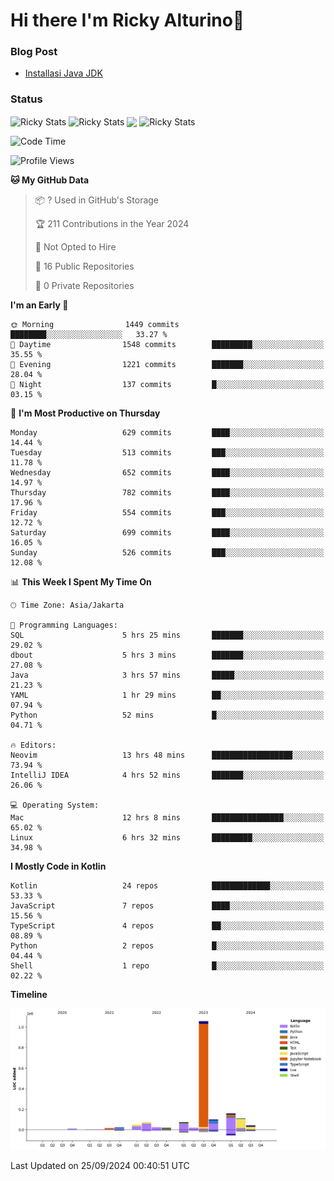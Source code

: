 # Hi there I'm Ricky Alturino👋

### Blog Post

<!-- BLOG-POST-LIST:START -->

- [Installasi Java JDK](https://onirutla.medium.com/installasi-java-jdk-ec701beeb5cb?source=rss-d9d81c918cc9------2)
<!-- BLOG-POST-LIST:END -->

### Status

<img align="center" alt="Ricky Stats" src="https://github-readme-stats.vercel.app/api?username=Alturino&theme=dark&show_icons=true&hide_border=false" />
<img align="center" alt="Ricky Stats" src="https://github-readme-stats.vercel.app/api/top-langs/?username=Alturino&theme=dark&show_icons=true&layout=compact"/>
<img align="center" width="640px" src="https://github-readme-stats.vercel.app/api/wakatime?username=Alturino&layout=compact&hide_border=true&theme=dark">
<img align="center" alt="Ricky Stats" src="https://leetcard.jacoblin.cool/onirutla?border=0&radius=20&ext=activity"/>

<!--START_SECTION:waka-->
![Code Time](http://img.shields.io/badge/Code%20Time-584%20hrs%2048%20mins-blue)

![Profile Views](http://img.shields.io/badge/Profile%20Views-0-blue)

**🐱 My GitHub Data** 

> 📦 ? Used in GitHub's Storage 
 > 
> 🏆 211 Contributions in the Year 2024
 > 
> 🚫 Not Opted to Hire
 > 
> 📜 16 Public Repositories 
 > 
> 🔑 0 Private Repositories 
 > 
**I'm an Early 🐤** 

```text
🌞 Morning                1449 commits        ████████░░░░░░░░░░░░░░░░░   33.27 % 
🌆 Daytime                1548 commits        █████████░░░░░░░░░░░░░░░░   35.55 % 
🌃 Evening                1221 commits        ███████░░░░░░░░░░░░░░░░░░   28.04 % 
🌙 Night                  137 commits         █░░░░░░░░░░░░░░░░░░░░░░░░   03.15 % 
```
📅 **I'm Most Productive on Thursday** 

```text
Monday                   629 commits         ████░░░░░░░░░░░░░░░░░░░░░   14.44 % 
Tuesday                  513 commits         ███░░░░░░░░░░░░░░░░░░░░░░   11.78 % 
Wednesday                652 commits         ████░░░░░░░░░░░░░░░░░░░░░   14.97 % 
Thursday                 782 commits         ████░░░░░░░░░░░░░░░░░░░░░   17.96 % 
Friday                   554 commits         ███░░░░░░░░░░░░░░░░░░░░░░   12.72 % 
Saturday                 699 commits         ████░░░░░░░░░░░░░░░░░░░░░   16.05 % 
Sunday                   526 commits         ███░░░░░░░░░░░░░░░░░░░░░░   12.08 % 
```


📊 **This Week I Spent My Time On** 

```text
🕑︎ Time Zone: Asia/Jakarta

💬 Programming Languages: 
SQL                      5 hrs 25 mins       ███████░░░░░░░░░░░░░░░░░░   29.02 % 
dbout                    5 hrs 3 mins        ███████░░░░░░░░░░░░░░░░░░   27.08 % 
Java                     3 hrs 57 mins       █████░░░░░░░░░░░░░░░░░░░░   21.23 % 
YAML                     1 hr 29 mins        ██░░░░░░░░░░░░░░░░░░░░░░░   07.94 % 
Python                   52 mins             █░░░░░░░░░░░░░░░░░░░░░░░░   04.71 % 

🔥 Editors: 
Neovim                   13 hrs 48 mins      ██████████████████░░░░░░░   73.94 % 
IntelliJ IDEA            4 hrs 52 mins       ███████░░░░░░░░░░░░░░░░░░   26.06 % 

💻 Operating System: 
Mac                      12 hrs 8 mins       ████████████████░░░░░░░░░   65.02 % 
Linux                    6 hrs 32 mins       █████████░░░░░░░░░░░░░░░░   34.98 % 
```

**I Mostly Code in Kotlin** 

```text
Kotlin                   24 repos            █████████████░░░░░░░░░░░░   53.33 % 
JavaScript               7 repos             ████░░░░░░░░░░░░░░░░░░░░░   15.56 % 
TypeScript               4 repos             ██░░░░░░░░░░░░░░░░░░░░░░░   08.89 % 
Python                   2 repos             █░░░░░░░░░░░░░░░░░░░░░░░░   04.44 % 
Shell                    1 repo              █░░░░░░░░░░░░░░░░░░░░░░░░   02.22 % 
```



**Timeline**

![Lines of Code chart](https://raw.githubusercontent.com/Alturino/Alturino/main/assets/bar_graph.png)


 Last Updated on 25/09/2024 00:40:51 UTC
<!--END_SECTION:waka-->
